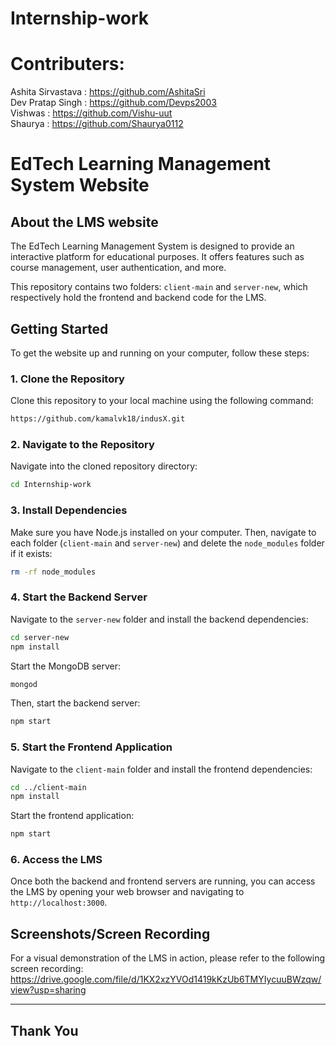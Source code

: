 # Internship-work

# Contributers:  
Ashita Sirvastava : https://github.com/AshitaSri   
Dev Pratap Singh : https://github.com/Devps2003  
Vishwas : https://github.com/Vishu-uut  
Shaurya : https://github.com/Shaurya0112


# EdTech Learning Management System Website
## About the LMS website 

The EdTech Learning Management System is designed to provide an interactive platform for educational purposes. It offers features such as course management, user authentication, and more.

This repository contains two folders: `client-main` and `server-new`, which respectively hold the frontend and backend code for the LMS.

## Getting Started

To get the website up and running on your computer, follow these steps:

### 1. Clone the Repository

Clone this repository to your local machine using the following command:

```bash
https://github.com/kamalvk18/indusX.git
```

### 2. Navigate to the Repository

Navigate into the cloned repository directory:

```bash
cd Internship-work
```

### 3. Install Dependencies

Make sure you have Node.js installed on your computer. Then, navigate to each folder (`client-main` and `server-new`) and delete the `node_modules` folder if it exists:

```bash
rm -rf node_modules
```

### 4. Start the Backend Server

Navigate to the `server-new` folder and install the backend dependencies:

```bash
cd server-new
npm install
```

Start the MongoDB server:

```bash
mongod
```

Then, start the backend server:

```bash
npm start
```

### 5. Start the Frontend Application

Navigate to the `client-main` folder and install the frontend dependencies:

```bash
cd ../client-main
npm install
```

Start the frontend application:

```bash
npm start
```

### 6. Access the LMS

Once both the backend and frontend servers are running, you can access the LMS by opening your web browser and navigating to `http://localhost:3000`.



## Screenshots/Screen Recording

For a visual demonstration of the LMS in action, please refer to the following screen recording: https://drive.google.com/file/d/1KX2xzYVOd1419kKzUb6TMYIycuuBWzqw/view?usp=sharing

---

## Thank You
